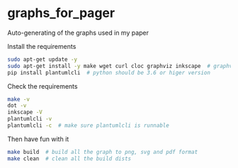 # graphs_for_pager
Auto-generating of the graphs used in my paper



Install the requirements

```bash
sudo apt-get update -y
sudo apt-get install -y make wget curl cloc graphviz inkscape  # graphviz and inkscape is necessary
pip install plantumlcli  # python should be 3.6 or higer version
```



Check the requirements

```bash
make -v
dot -v
inkscape -V
plantumlcli -v
plantumlcli -c  # make sure plantumlcli is runnable
```



Then have fun with it

```bash
make build  # build all the graph to png, svg and pdf format
make clean  # clean all the build dists
```

